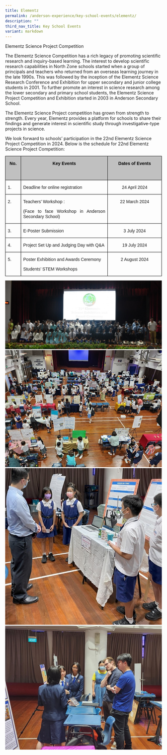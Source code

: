 ```yaml
---
title: Elementz
permalink: /anderson-experience/key-school-events/elementz/
description: ""
third_nav_title: Key School Events
variant: markdown
---
```

Elementz Science Project Competition

The Elementz Science Competition has a rich legacy of promoting scientific research and inquiry-based learning. The interest to develop scientific research capabilities in North Zone schools started when a group of principals and teachers who returned from an overseas learning journey in the late 1990s. This was followed by the inception of the Elementz Science Research Conference and Exhibition for upper secondary and junior college students in 2001. To further promote an interest in science research among the lower secondary and primary school students, the Elementz Science Project Competition and Exhibition started in 2003 in Anderson Secondary School.

The Elementz Science Project competition has grown from strength to strength. Every year, Elementz provides a platform for schools to share their findings and generate interest in scientific study through investigative-type projects in science.

We look forward to schools’ participation in the 22nd Elementz Science Project Competition in 2024. Below is the schedule for 22nd Elementz Science Project Competition:

<table style="border-collapse:collapse;mso-table-layout-alt:fixed;border:none;
 mso-border-alt:solid black .5pt;mso-padding-alt:0in 5.4pt 0in 5.4pt;
 mso-border-insideh:.5pt solid black;mso-border-insidev:.5pt solid black" width="654" cellpadding="0" cellspacing="0" border="1" class="MsoNormalTable"><tbody><tr style="mso-yfti-irow:0;mso-yfti-firstrow:yes"><td style="width:31.25pt;border:solid black 1.0pt;
  mso-border-alt:solid black .5pt;background:silver;padding:0in 5.4pt 0in 5.4pt" valign="top" width="42"><p style="text-align:center" align="center" class="MsoNormal"><b style="mso-bidi-font-weight:normal"><span style="font-family:&quot;Arial&quot;,sans-serif;
  mso-fareast-font-family:Arial;color:black;mso-color-alt:windowtext">No.</span></b><b style="mso-bidi-font-weight:normal"><span style="font-family:&quot;Arial&quot;,sans-serif;
  mso-fareast-font-family:Arial"></span></b></p><p style="text-align:center" align="center" class="MsoNormal"><b style="mso-bidi-font-weight:normal"><span style="font-family:&quot;Arial&quot;,sans-serif;
  mso-fareast-font-family:Arial">&nbsp;</span></b></p></td><td style="width:287.7pt;border:solid black 1.0pt;
  border-left:none;mso-border-left-alt:solid black .5pt;mso-border-alt:solid black .5pt;
  background:silver;padding:0in 5.4pt 0in 5.4pt" valign="top" width="384"><p style="text-align:center" align="center" class="MsoNormal"><b style="mso-bidi-font-weight:normal"><span style="font-family:&quot;Arial&quot;,sans-serif;
  mso-fareast-font-family:Arial;color:black;mso-color-alt:windowtext">Key Events</span></b><b style="mso-bidi-font-weight:normal"><span style="font-family:&quot;Arial&quot;,sans-serif;mso-fareast-font-family:Arial"></span></b></p></td><td style="width:171.55pt;border:solid black 1.0pt;
  border-left:none;mso-border-left-alt:solid black .5pt;mso-border-alt:solid black .5pt;
  background:silver;padding:0in 5.4pt 0in 5.4pt" valign="top" width="229"><p style="text-align:center" align="center" class="MsoNormal"><b style="mso-bidi-font-weight:normal"><span style="font-family:&quot;Arial&quot;,sans-serif;
  mso-fareast-font-family:Arial;color:black;mso-color-alt:windowtext">Dates of Events</span></b><b style="mso-bidi-font-weight:normal"><span style="font-family:&quot;Arial&quot;,sans-serif;mso-fareast-font-family:Arial"></span></b></p></td></tr><tr style="mso-yfti-irow:1"><td style="width:31.25pt;border:solid black 1.0pt;
  border-top:none;mso-border-top-alt:solid black .5pt;mso-border-alt:solid black .5pt;
  padding:0in 5.4pt 0in 5.4pt" valign="top" width="42"><p style="text-align:justify;text-justify:inter-ideograph" class="MsoNormal"><span style="font-family:&quot;Arial&quot;,sans-serif;mso-fareast-font-family:Arial">1.</span></p></td><td style="width:287.7pt;border-top:none;border-left:
  none;border-bottom:solid black 1.0pt;border-right:solid black 1.0pt;
  mso-border-top-alt:solid black .5pt;mso-border-left-alt:solid black .5pt;
  mso-border-alt:solid black .5pt;padding:0in 5.4pt 0in 5.4pt" valign="top" width="384"><p style="text-align:justify;text-justify:inter-ideograph" class="MsoNormal"><span style="font-family:&quot;Arial&quot;,sans-serif;mso-fareast-font-family:Arial">Deadline for online registration</span></p></td><td style="width:171.55pt;border-top:none;border-left:
  none;border-bottom:solid black 1.0pt;border-right:solid black 1.0pt;
  mso-border-top-alt:solid black .5pt;mso-border-left-alt:solid black .5pt;
  mso-border-alt:solid black .5pt;padding:0in 5.4pt 0in 5.4pt" valign="top" width="229"><p style="text-align:center" align="center" class="MsoNormal"><span style="font-family:&quot;Arial&quot;,sans-serif;mso-fareast-font-family:Arial">24 April 2024</span></p></td></tr><tr style="mso-yfti-irow:2"><td style="width:31.25pt;border:solid black 1.0pt;
  border-top:none;mso-border-top-alt:solid black .5pt;mso-border-alt:solid black .5pt;
  padding:0in 5.4pt 0in 5.4pt" valign="top" width="42"><p style="text-align:justify;text-justify:inter-ideograph" class="MsoNormal"><span style="font-family:&quot;Arial&quot;,sans-serif;mso-fareast-font-family:Arial">2.</span></p></td><td style="width:287.7pt;border-top:none;border-left:
  none;border-bottom:solid black 1.0pt;border-right:solid black 1.0pt;
  mso-border-top-alt:solid black .5pt;mso-border-left-alt:solid black .5pt;
  mso-border-alt:solid black .5pt;padding:0in 5.4pt 0in 5.4pt" valign="top" width="384"><p style="text-align:justify;text-justify:inter-ideograph" class="MsoNormal"><span style="font-family:&quot;Arial&quot;,sans-serif;mso-fareast-font-family:Arial">Teachers’ Workshop :</span></p><p style="text-align:justify;text-justify:inter-ideograph" class="MsoNormal"><span style="font-family:&quot;Arial&quot;,sans-serif;mso-fareast-font-family:Arial">(Face to face Workshop in Anderson Secondary School)</span></p></td><td style="width:171.55pt;border-top:none;border-left:
  none;border-bottom:solid black 1.0pt;border-right:solid black 1.0pt;
  mso-border-top-alt:solid black .5pt;mso-border-left-alt:solid black .5pt;
  mso-border-alt:solid black .5pt;padding:0in 5.4pt 0in 5.4pt" valign="top" width="229"><p style="text-align:center" align="center" class="MsoNormal"><span style="font-family:&quot;Arial&quot;,sans-serif;mso-fareast-font-family:Arial">22 March 2024</span></p><p style="text-align:center" align="center" class="MsoNormal"><span style="font-family:&quot;Arial&quot;,sans-serif;mso-fareast-font-family:Arial">&nbsp;</span></p></td></tr><tr style="mso-yfti-irow:3"><td style="width:31.25pt;border:solid black 1.0pt;
  border-top:none;mso-border-top-alt:solid black .5pt;mso-border-alt:solid black .5pt;
  padding:0in 5.4pt 0in 5.4pt" valign="top" width="42"><p style="text-align:justify;text-justify:inter-ideograph" class="MsoNormal"><span style="font-family:&quot;Arial&quot;,sans-serif;mso-fareast-font-family:Arial">3.</span></p></td><td style="width:287.7pt;border-top:none;border-left:
  none;border-bottom:solid black 1.0pt;border-right:solid black 1.0pt;
  mso-border-top-alt:solid black .5pt;mso-border-left-alt:solid black .5pt;
  mso-border-alt:solid black .5pt;padding:0in 5.4pt 0in 5.4pt" valign="top" width="384"><p style="text-align:justify;text-justify:inter-ideograph" class="MsoNormal"><span style="font-family:&quot;Arial&quot;,sans-serif;mso-fareast-font-family:Arial">E-Poster Submission</span></p></td><td style="width:171.55pt;border-top:none;border-left:
  none;border-bottom:solid black 1.0pt;border-right:solid black 1.0pt;
  mso-border-top-alt:solid black .5pt;mso-border-left-alt:solid black .5pt;
  mso-border-alt:solid black .5pt;padding:0in 5.4pt 0in 5.4pt" valign="top" width="229"><p style="text-align:center" align="center" class="MsoNormal"><span style="font-family:&quot;Arial&quot;,sans-serif;mso-fareast-font-family:Arial">3 July 2024</span></p></td></tr><tr style="mso-yfti-irow:4"><td style="width:31.25pt;border:solid black 1.0pt;
  border-top:none;mso-border-top-alt:solid black .5pt;mso-border-alt:solid black .5pt;
  padding:0in 5.4pt 0in 5.4pt" valign="top" width="42"><p style="text-align:justify;text-justify:inter-ideograph" class="MsoNormal"><span style="font-family:&quot;Arial&quot;,sans-serif;mso-fareast-font-family:Arial">4.</span></p></td><td style="width:287.7pt;border-top:none;border-left:
  none;border-bottom:solid black 1.0pt;border-right:solid black 1.0pt;
  mso-border-top-alt:solid black .5pt;mso-border-left-alt:solid black .5pt;
  mso-border-alt:solid black .5pt;padding:0in 5.4pt 0in 5.4pt" valign="top" width="384"><p style="text-align:justify;text-justify:inter-ideograph;
  border:none;mso-padding-alt:31.0pt 31.0pt 31.0pt 31.0pt;mso-border-shadow:
  yes" class="MsoNormal"><span style="font-family:&quot;Arial&quot;,sans-serif;mso-fareast-font-family:
  Arial">Project Set Up and Judging Day with Q&amp;A</span></p></td><td style="width:171.55pt;border-top:none;border-left:
  none;border-bottom:solid black 1.0pt;border-right:solid black 1.0pt;
  mso-border-top-alt:solid black .5pt;mso-border-left-alt:solid black .5pt;
  mso-border-alt:solid black .5pt;padding:0in 5.4pt 0in 5.4pt" valign="top" width="229"><p style="text-align:center" align="center" class="MsoNormal"><span style="font-family:&quot;Arial&quot;,sans-serif;mso-fareast-font-family:Arial">19 July 2024</span></p></td></tr><tr style="mso-yfti-irow:5;mso-yfti-lastrow:yes"><td style="width:31.25pt;border:solid black 1.0pt;
  border-top:none;mso-border-top-alt:solid black .5pt;mso-border-alt:solid black .5pt;
  padding:0in 5.4pt 0in 5.4pt" valign="top" width="42"><p style="text-align:justify;text-justify:inter-ideograph" class="MsoNormal"><span style="font-family:&quot;Arial&quot;,sans-serif;mso-fareast-font-family:Arial">5.</span></p></td><td style="width:287.7pt;border-top:none;border-left:
  none;border-bottom:solid black 1.0pt;border-right:solid black 1.0pt;
  mso-border-top-alt:solid black .5pt;mso-border-left-alt:solid black .5pt;
  mso-border-alt:solid black .5pt;padding:0in 5.4pt 0in 5.4pt" valign="top" width="384"><p style="text-align:justify;text-justify:inter-ideograph;
  border:none;mso-padding-alt:31.0pt 31.0pt 31.0pt 31.0pt;mso-border-shadow:
  yes" class="MsoNormal"><span style="font-family:&quot;Arial&quot;,sans-serif;mso-fareast-font-family:
  Arial">Poster Exhibition and Awards Ceremony</span></p><p style="text-align:justify;text-justify:inter-ideograph;
  border:none;mso-padding-alt:31.0pt 31.0pt 31.0pt 31.0pt;mso-border-shadow:
  yes" class="MsoNormal"><span style="font-family:&quot;Arial&quot;,sans-serif;mso-fareast-font-family:
  Arial">Students’ STEM Workshops</span></p></td><td style="width:171.55pt;border-top:none;border-left:
  none;border-bottom:solid black 1.0pt;border-right:solid black 1.0pt;
  mso-border-top-alt:solid black .5pt;mso-border-left-alt:solid black .5pt;
  mso-border-alt:solid black .5pt;padding:0in 5.4pt 0in 5.4pt" valign="top" width="229"><p style="text-align:center" align="center" class="MsoNormal"><span style="font-family:&quot;Arial&quot;,sans-serif;mso-fareast-font-family:Arial">2 August 2024</span></p></td></tr></tbody></table>

![pic1](/images/Academic%20photos%202024/Elementz1.jpg)
![pic2](/images/Academic%20photos%202024/Elementz2.jpg)
![pic3](/images/Academic%20photos%202024/Elementz3.jpg)
![pic4](/images/Academic%20photos%202024/Elementz4.jpg)